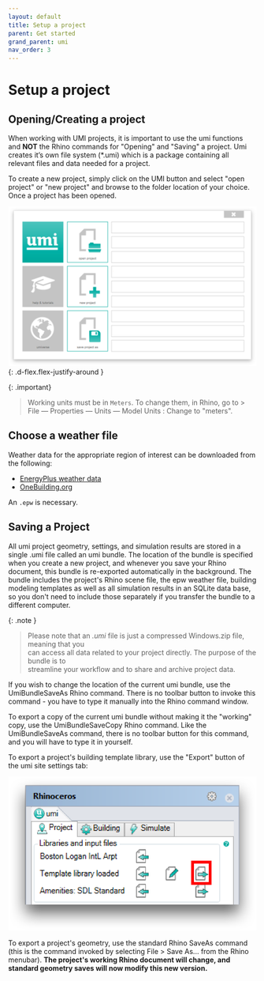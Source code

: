 ```yaml
---
layout: default
title: Setup a project
parent: Get started
grand_parent: umi
nav_order: 3
---
```


# Setup a project

## Opening/Creating a project

When working with UMI projects, it is important to use the umi functions and **NOT** the
Rhino commands for "Opening" and "Saving" a project. Umi creates it’s own file system
(\*.umi) which is a package containing all relevant files and data needed for a project.

To create a new project, simply click on the UMI button and select "open project" or "new
project" and browse to the folder location of your choice. Once a project has been opened.

![first-kd95h2j87.png](/assets/images/first-kd95h2j87.png "The umi menu")  
{: .d-flex.flex-justify-around }

{: .important}

> Working units must be in `Meters`. To change them, in Rhino, go to > File — Properties —
> Units — Model Units : Change to "meters".

## Choose a weather file

Weather data for the appropriate region of interest can be downloaded from the following:
- [EnergyPlus weather data](https://energyplus.net/weather)
- [OneBuilding.org](http://climate.onebuilding.org/)

An `.epw` is necessary.


## Saving a Project

All umi project geometry, settings, and simulation results are stored in a single .umi
file called an umi bundle. The location of the bundle is specified when you create a new
project, and whenever you save your Rhino document, this bundle is re-exported
automatically in the background. The bundle includes the project's Rhino scene file, the
epw weather file, building modeling templates as well as all simulation results in an
SQLite data base, so you don't need to include those separately if you transfer the bundle
to a different computer.

{: .note }
> Please note that an *.umi* file is just a compressed Windows.zip file, meaning that you  
> can access all data related to your project directly. The purpose of the bundle is to  
> streamline your workflow and to share and archive project data.

If you wish to change the location of the current umi bundle, use the UmiBundleSaveAs
Rhino command. There is no toolbar button to invoke this command - you have to type it
manually into the Rhino command window.

To export a copy of the current umi bundle without making it the "working" copy, use the
UmiBundleSaveCopy Rhino command. Like the UmiBundleSaveAs command, there is no toolbar
button for this command, and you will have to type it in yourself.

To export a project's building template library, use the "Export" button of the umi site
settings tab:

![site-config-dbe56713.png](/assets/images/site-config-dbe56713.png)

To export a project's geometry, use the standard Rhino SaveAs command (this is the command
invoked by selecting File > Save As... from the Rhino menubar). **The project's working
Rhino document will change, and standard geometry saves will now modify this new
version.**


